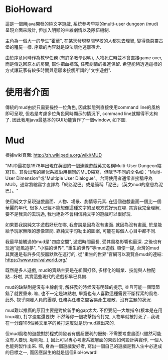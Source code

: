 # BioHoward
這是一個用java開發的純文字遊戲, 系統參考早期的multi-user dungeon (mud) 呈現介面來設計, 但加入明顯的主線劇情以及隊伍機制. 

主角為一個大一的學生"霍華", 在某天發現整間學校的人都失去理智, 變得像惡靈古堡的殭屍一樣. 序章的內容就是設法讓他逃離宿舍. 

由於序章同時作為教學任務 (有許多教學說明), 人物死亡時並不會直接game over, 而是傳送回原本的房間, 幫你把血補滿, 任務劇情的推進保留. 希望能夠透過這樣的方式讓玩家有較多時間與意願來接觸所謂的"文字遊戲".

# 使用者介面
傳統的mud由於只需要操控一位角色, 因此狀態列直接使用command line的風格即可呈現, 但若是考慮多位角色同時顯示的情況下, command line就顯得不太夠了. 因此我用java最基本的GUI功能實作了一個window, 如下圖.



# Mud
根據wiki頁面: http://zh.wikipedia.org/wiki/MUD

"MUD最初是1978年出現在英國的一個連線遊戲英文名稱Multi-User Dungeon縮寫[1]。其後出現的類似系統沿用相同的MUD縮寫，但賦予不同的全名如："Multi-User Dimension"或"Multiple User Dialogue"。台灣使用者通常直接稱呼為MUD。通常將縮寫字直譯為「網路泥巴」或是簡稱「泥巴」（英文mud的意思為泥巴）。"

使用純文字呈現遊戲畫面、人物、場景、劇情等元素. 在這個遊戲畫面一個比一個華麗的年代, 很多人已經不能想像這種文字的呈現方式好玩在哪. 其實我完全理解, 要不是我真的去玩過, 我也絕對不會相信純文字的遊戲可以很好玩.

如果要我說純文字遊戲好玩在哪, 我會說是因為沒有畫面. 就因為沒有畫面, 於是能給予玩家無限的想像空間. 靠純文字勾勒出的圖案, 可能在每個人心目中都不同.

我最早接觸過的mud是"四度空間", 遊戲時間最長, 受其風格影響也最深. 之後也有玩過"迴風追夢", "小貓的世界", "重生的世界"等mud遊戲. 順便一提, 台灣的mud其實還是有許多伺服器默默在運行的, 從"重生的世界"官網可以瀏覽各mud的連結: https://www.revivalworld.org/

既然是多人遊戲, mud的賣點主要是在組團打怪, 多樣化的職業、技能與人物配點...好啦, 其實這些現代的遊戲都早已具備. 

mud的缺點則是沒有主線劇情, 解任務的時候沒有明確的提示, 並且可能一個環節錯了就要重來. 嘛, 也不一定是缺點啦, 畢竟也有人喜歡這種需要不斷探索的風格. 此外, 視乎開發人員的團隊, 任務與任務之間容易產生發散、沒有主題的狀況. 

mud難以推廣的原因主要是對於新手的gap太大. 不但要記一大堆指令(根本是在用linux嘛), 打字速度還要快! 不然等你一個攻擊指令打完, 人物早就被打死了...我現在一分鐘108個英文單字的英打速度就是玩mud練出來的.

但mud風格的遊戲對於程式開發者有個超便利的優勢: 不需要考慮畫面! (雖然可能沒有人要玩..呃呃呃...), 因此可以專心考慮系統層面的東西如何設計與實作, 一個人也能夠製作出來. 嘛, 身為一個遊戲愛好者, 寫出一個自己的遊戲是我人生中必達成的目標之一, 而因應誕生的就是這個BioHoward!
